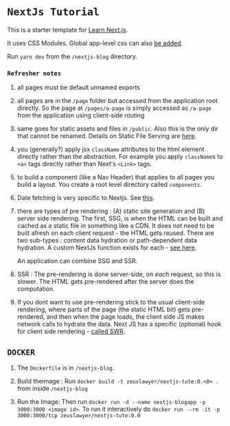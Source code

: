 # `NextJs Tutorial`

This is a starter template for [Learn Next.js](https://nextjs.org/learn).

It uses CSS Modules. Global app-level css can also [be added](https://nextjs.org/docs/basic-features/built-in-css-support#adding-component-level-css).

Run `yarn dev` from the `/nextjs-blog` directory.

### `Refresher notes`

1. all pages must be default unnamed exports

2. all pages are in the `/page` folder but accessed from the application root directly. So the page at `/pages/a-page` is simply accessed as `/a-page` from the application using client-side routing

3. same goes for static assets and files in `/public`. Also this is the only dir that cannot be renamed. Details on Static File Serving are [here](https://nextjs.org/docs/basic-features/static-file-serving).

4. you (generally?) apply jsx `className` attributes to the html element directly rather than the abstraction. For example you apply `className`s to `<a>` tags directly rather than Next's `<Link>` tags.

5. to build a component (like a Nav Header) that applies to all pages you build a layout. You create a root level directory called `components`.

6. Date fetching is very specific to Nextjs. See [this](https://nextjs.org/docs/basic-features/data-fetching).

7. there are types of pre rendering : (A) static site generation and (B) server side rendering. The first, SSG, is when the HTML can be built and cached as a static file in something like a CDN. It does not need to be built afresh on each client request - the HTML gets reused. There are two sub-types : content data hydration or path-dependent data hydration. A custom NextJs function exists for each - [see here](https://nextjs.org/docs/basic-features/pages#static-generation-with-data).

    An application can combine SSG and SSR.

8. SSR : The pre-rendering is done server-side, on _each_ request, so this is slower. The HTML gets pre-rendered after the server does the computation.

9. If you dont want to use pre-rendering stick to the usual client-side rendering, where parts of the page (the static HTML bit) gets pre-rendered, and then when the page loads, the client side JS makes network calls to hydrate the data. Next JS has a specific (optional) hook for client side rendering - [called SWR](https://swr.vercel.app/).

## `DOCKER`

1. The `Dockerfile` is in `/nextjs-blog`.

2. Build theimage : Run `docker build -t zeuslawyer/nextjs-tute:0.<0> .` from inside `/nextjs-blog`

3. Run the Image: Then run `docker run -d --name nextjs-blogapp -p 3000:3000 <image id>`. To run it interactively do `docker run --rm -it -p 3000:3000/tcp zeuslawyer/nextjs-tute:0.0`
